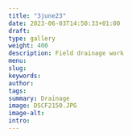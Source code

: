 ```yaml
---
title: "3june23"
date: 2023-06-03T14:50:33+01:00
draft: 
type: gallery
weight: 400
description: Field drainage work
menu:
slug:
keywords:
author: 
tags: 
summary: Drainage 
image: DSCF2150.JPG
image-alt:
intro: 
---
```

